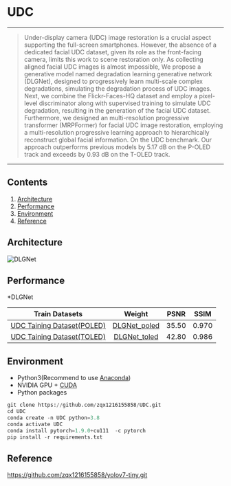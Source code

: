 # UDC
---
>Under-display camera (UDC) image restoration is a crucial aspect supporting the full-screen smartphones. 
However, the absence of a dedicated facial UDC dataset, given its role as the front-facing camera, limits this work to scene restoration only.
As collecting aligned facial UDC images is almost impossible, We propose a generative model named degradation learning generative network (DLGNet),  designed to progressively learn multi-scale complex degradations, simulating the degradation process of UDC images. 
Next, we combine the Flickr-Faces-HQ dataset and employ a pixel-level discriminator along with supervised training to simulate UDC degradation, resulting in the generation of the facial UDC dataset.  
Furthermore, we designed an multi-resolution progressive transformer (MRPFormer) for facial UDC image restoration, employing a multi-resolution progressive learning approach to  hierarchically reconstruct global facial information.  On the UDC benchmark. Our approach outperforms previous models by 5.17 dB on the P-OLED track and exceeds by 0.93 dB on the T-OLED track.
---
## Contents
1. [Architecture](#Architecture)
1. [Performance](#Performance)
2. [Environment](#Environment)
7. [Reference](#Reference)

## Architecture
![DLGNet](https://github.com/zqx1216155858/UDC/assets/112853772/002f50db-e6a0-4ff3-883c-f1a5153eab0f)

## Performance
*DLGNet

| Train Datasets | Weight |  PSNR | SSIM |
| :-----: | :-----: | :------: | :------: |
| [UDC Taining Dataset(POLED)](https://drive.google.com/file/d/1zB1xoxKBghTTq0CKU1VghBoAoQc5YlHk/view) | [DLGNet_poled](https://drive.google.com/drive/folders/1gyZQ9Rjokv0YhtqyctkSyGzoNVzWpSuq) |  35.50 | 0.970|
| [UDC Taining Dataset(TOLED)](https://drive.google.com/file/d/1zB1xoxKBghTTq0CKU1VghBoAoQc5YlHk/view) | [DLGNet_toled](https://drive.google.com/drive/folders/1gyZQ9Rjokv0YhtqyctkSyGzoNVzWpSuq) |  42.80 | 0.986|

## Environment

* Python3(Recommend to use [Anaconda](https://www.anaconda.com/download/#linux))
* NVIDIA GPU + [CUDA](https://developer.nvidia.com/cuda-downloads)
* Python packages
```python
git clone https://github.com/zqx1216155858/UDC.git
cd UDC
conda create -n UDC python=3.8
conda activate UDC
conda install pytorch=1.9.0+cu111  -c pytorch
pip install -r requirements.txt
```




## Reference
https://github.com/zqx1216155858/yolov7-tiny.git
